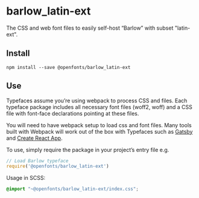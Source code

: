 
# barlow_latin-ext

The CSS and web font files to easily self-host “Barlow” with subset "latin-ext".

## Install

`npm install --save @openfonts/barlow_latin-ext`

## Use

Typefaces assume you’re using webpack to process CSS and files. Each typeface
package includes all necessary font files (woff2, woff) and a CSS file with
font-face declarations pointing at these files.

You will need to have webpack setup to load css and font files. Many tools built
with Webpack will work out of the box with Typefaces such as [Gatsby](https://github.com/gatsbyjs/gatsby)
and [Create React App](https://github.com/facebookincubator/create-react-app).

To use, simply require the package in your project’s entry file e.g.

```javascript
// Load Barlow typeface
require('@openfonts/barlow_latin-ext')
```

Usage in SCSS:
```scss
@import "~@openfonts/barlow_latin-ext/index.css";
```
